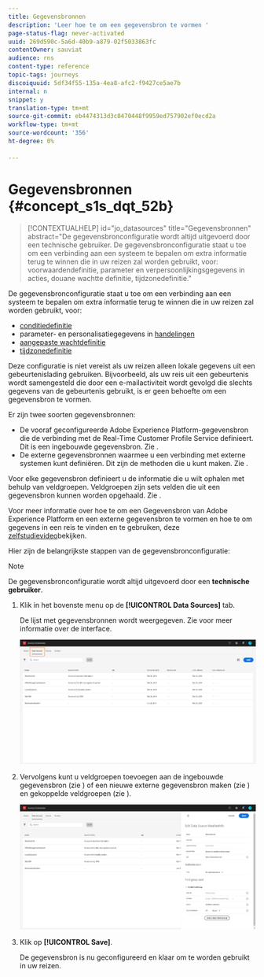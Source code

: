 ```yaml
---
title: Gegevensbronnen
description: 'Leer hoe te om een gegevensbron te vormen '
page-status-flag: never-activated
uuid: 269d590c-5a6d-40b9-a879-02f5033863fc
contentOwner: sauviat
audience: rns
content-type: reference
topic-tags: journeys
discoiquuid: 5df34f55-135a-4ea8-afc2-f9427ce5ae7b
internal: n
snippet: y
translation-type: tm+mt
source-git-commit: eb4474313d3c0470448f9959ed757902ef0ecd2a
workflow-type: tm+mt
source-wordcount: '356'
ht-degree: 0%

---
```



# Gegevensbronnen {#concept_s1s_dqt_52b}

>[!CONTEXTUALHELP]
>id="jo_datasources"
>title="Gegevensbronnen"
>abstract="De gegevensbronconfiguratie wordt altijd uitgevoerd door een technische gebruiker. De gegevensbronconfiguratie staat u toe om een verbinding aan een systeem te bepalen om extra informatie terug te winnen die in uw reizen zal worden gebruikt, voor: voorwaardendefinitie, parameter en verpersoonlijkingsgegevens in acties, douane wachtte definitie, tijdzonedefinitie."

De gegevensbronconfiguratie staat u toe om een verbinding aan een systeem te bepalen om extra informatie terug te winnen die in uw reizen zal worden gebruikt, voor:

* [conditiedefinitie](../building-journeys/condition-activity.md)
* parameter- en personalisatiegegevens in [handelingen](../action/action.md)
* [aangepaste wachtdefinitie](../building-journeys/wait-activity.md#custom)
* [tijdzonedefinitie](../building-journeys/timezone-management.md)

Deze configuratie is niet vereist als uw reizen alleen lokale gegevens uit een gebeurtenislading gebruiken. Bijvoorbeeld, als uw reis uit een gebeurtenis wordt samengesteld die door een e-mailactiviteit wordt gevolgd die slechts gegevens van de gebeurtenis gebruikt, is er geen behoefte om een gegevensbron te vormen.

Er zijn twee soorten gegevensbronnen:

* De vooraf geconfigureerde Adobe Experience Platform-gegevensbron die de verbinding met de Real-Time Customer Profile Service definieert. Dit is een ingebouwde gegevensbron. Zie [](../datasource/adobe-experience-platform-data-source.md).
* De externe gegevensbronnen waarmee u een verbinding met externe systemen kunt definiëren. Dit zijn de methoden die u kunt maken. Zie [](../datasource/external-data-sources.md).

Voor elke gegevensbron definieert u de informatie die u wilt ophalen met behulp van veldgroepen. Veldgroepen zijn sets velden die uit een gegevensbron kunnen worden opgehaald. Zie [](../datasource/field-groups.md).

Voor meer informatie over hoe te om een Gegevensbron van Adobe Experience Platform en een externe gegevensbron te vormen en hoe te om gegevens in een reis te vinden en te gebruiken, deze [zelfstudievideo](https://docs.adobe.com/content/help/en/platform-learn/tutorials/journey-orchestration/configure-data-sources.html)bekijken.

Hier zijn de belangrijkste stappen van de gegevensbronconfiguratie:

>[!NOTE]
>
>De gegevensbronconfiguratie wordt altijd uitgevoerd door een **technische gebruiker**.

1. Klik in het bovenste menu op de **[!UICONTROL Data Sources]** tab.

   De lijst met gegevensbronnen wordt weergegeven. Zie [](../about/user-interface.md) voor meer informatie over de interface.

   ![](../assets/journey18.png)

1. Vervolgens kunt u veldgroepen toevoegen aan de ingebouwde gegevensbron (zie [](../datasource/adobe-experience-platform-data-source.md)) of een nieuwe externe gegevensbron maken (zie [](../datasource/external-data-sources.md)) en gekoppelde veldgroepen (zie [](../datasource/field-groups.md)).

   ![](../assets/journey23.png)

1. Klik op **[!UICONTROL Save]**.

   De gegevensbron is nu geconfigureerd en klaar om te worden gebruikt in uw reizen.
